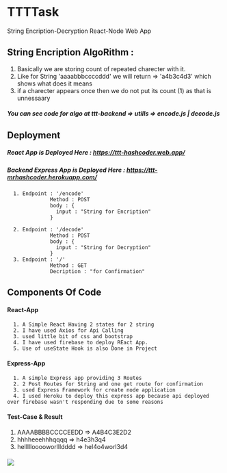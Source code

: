 # TTTTask
String Encription-Decryption React-Node Web App

## String Encription AlgoRithm :
1. Basically we are storing count of repeated charecter with it.
2. Like for String 'aaaabbbccccddd' we will return => 'a4b3c4d3' which shows what does it means
3. if a charecter appears once then we do not put its count (1) as that is unnessaary

##### You can see code for algo at ttt-backend => utills => encode.js | decode.js

## Deployment 

##### React App is Deployed Here : https://ttt-hashcoder.web.app/

##### Backend Express App is Deployed Here : https://ttt-mrhashcoder.herokuapp.com/
      1. Endpoint : '/encode' 
                  Method : POST
                  body : {
                    input : "String for Encription"
                  }
                  
      2. Endpoint : '/decode'
                  Method : POST
                  body : {
                    input : "String for Decryption"
                  }
      3. Endpoint : '/'
                  Method : GET
                  Decription : "for Confirmation"
     
      
       


## Components Of Code

#### React-App
      1. A Simple React Having 2 states for 2 string 
      2. I have used Axios for Api Calling
      3. used little bit of css and bootstrap 
      4. I have used firebase to deploy REact App.
      5. Use of useState Hook is also Done in Project
  
#### Express-App
      1. A simple Express app providing 3 Routes
      2. 2 Post Routes for String and one get route for confirmation
      3. used Express Framework for create node application
      4. I used Heroku to deploy this express app because api deployed over firebase wasn't responding due to some reasons
#### Test-Case & Result
 1. AAAABBBBCCCCEEDD    =>    A4B4C3E2D2
 2. hhhheeehhhqqqq      =>    h4e3h3q4
 3. helllllooooworllldddd =>  hel4o4worl3d4
####

<img src = "https://res.cloudinary.com/mrhashcoder/image/upload/v1616613002/pjimage_j4t0wa.jpg" />
